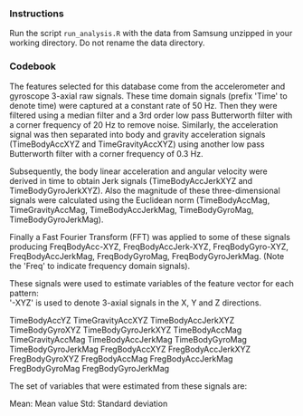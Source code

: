 ### Instructions

Run the script `run_analysis.R` with the data from Samsung unzipped in your working directory.  Do not rename the data directory.

### Codebook

The features selected for this database come from the accelerometer and gyroscope 3-axial raw signals. These time domain signals (prefix 'Time' to denote time) were captured at a constant rate of 50 Hz. Then they were filtered using a median filter and a 3rd order low pass Butterworth filter with a corner frequency of 20 Hz to remove noise. Similarly, the acceleration signal was then separated into body and gravity acceleration signals (TimeBodyAccXYZ and TimeGravityAccXYZ) using another low pass Butterworth filter with a corner frequency of 0.3 Hz. 

Subsequently, the body linear acceleration and angular velocity were derived in time to obtain Jerk signals (TimeBodyAccJerkXYZ and TimeBodyGyroJerkXYZ). Also the magnitude of these three-dimensional signals were calculated using the Euclidean norm (TimeBodyAccMag, TimeGravityAccMag, TimeBodyAccJerkMag, TimeBodyGyroMag, TimeBodyGyroJerkMag). 

Finally a Fast Fourier Transform (FFT) was applied to some of these signals producing FreqBodyAcc-XYZ, FreqBodyAccJerk-XYZ, FreqBodyGyro-XYZ, FreqBodyAccJerkMag, FreqBodyGyroMag, FreqBodyGyroJerkMag. (Note the 'Freq' to indicate frequency domain signals). 

These signals were used to estimate variables of the feature vector for each pattern:  
'-XYZ' is used to denote 3-axial signals in the X, Y and Z directions.

TimeBodyAccYZ
TimeGravityAccXYZ
TimeBodyAccJerkXYZ
TimeBodyGyroXYZ
TimeBodyGyroJerkXYZ
TimeBodyAccMag
TimeGravityAccMag
TimeBodyAccJerkMag
TimeBodyGyroMag
TimeBodyGyroJerkMag
FregBodyAccXYZ
FregBodyAccJerkXYZ
FregBodyGyroXYZ
FregBodyAccMag
FregBodyAccJerkMag
FregBodyGyroMag
FregBodyGyroJerkMag

The set of variables that were estimated from these signals are: 

Mean: Mean value
Std: Standard deviation